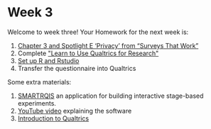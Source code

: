 # Week 3
Welcome to week three!
Your Homework for the next week is:

1. [Chapter 3 and Spotlight E ‘Privacy’ from “Surveys That Work”](Chapter-3_Surveys-That-Work.pdf)
2. Complete ["Learn to Use Qualtrics for Research"](https://basecamp.qualtrics.com/path/learn-to-use-qualtrics-for-research)
3. [Set up R and Rstudio](RStudio-Setup.md)
4. Transfer the questionnaire into Qualtrics

Some extra materials:
1. [SMARTRQIS](https://smartriqs.com/) an application for building interactive stage-based experiments. 
2. [YouTube video](https://www.youtube.com/watch?v=g3Z3ET7OEyk&list=WL&index=2&t=775s) explaining the software
3. [Introduction to Qualtrics](https://www.youtube.com/watch?v=slsta7zqC2I&t=2678s)